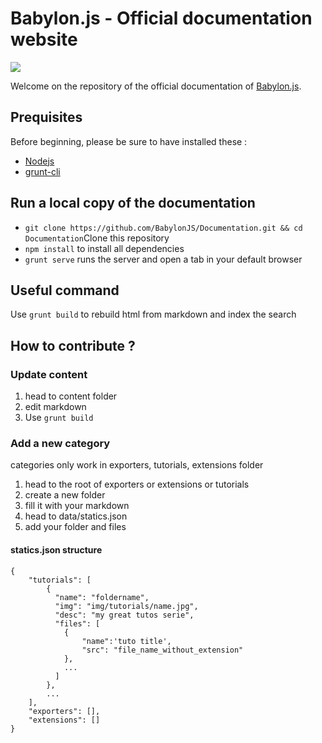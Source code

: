 # Babylon.js - Official documentation website

![](http://babylonjs.com/Assets/Logo.png)

Welcome on the repository of the official documentation of [Babylon.js](http://www.babylonjs.com).

## Prequisites
Before beginning, please be sure to have installed these :

 * [Nodejs](https://nodejs.org/)
 * [grunt-cli](https://www.npmjs.com/package/grunt-cli)


## Run a local copy of the documentation
 * ```git clone https://github.com/BabylonJS/Documentation.git && cd Documentation```Clone this repository
 * ```npm install``` to install all dependencies
 * ```grunt serve``` runs the server and open a tab in your default browser

## Useful command

Use ```grunt build```  to rebuild html from markdown and index the search
 
## How to contribute ?

### Update content
1. head to content folder
2. edit markdown 
3. Use ```grunt build```

### Add a new category
categories only work in exporters, tutorials, extensions folder

1. head to the root of exporters or extensions or tutorials
2. create a new folder
3. fill it with your markdown
4. head to data/statics.json
5. add your folder and files


#### statics.json structure

    {
        "tutorials": [
            {
              "name": "foldername",
              "img": "img/tutorials/name.jpg",
              "desc": "my great tutos serie",
              "files": [
                {
                    "name":'tuto title',
                    "src": "file_name_without_extension"
                },
                ...
              ]
            },
            ...
        ],
        "exporters": [],
        "extensions": []
    }
